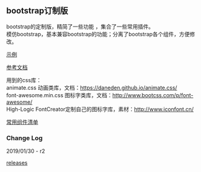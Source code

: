 ## bootstrap订制版

bootstrap的定制版，精简了一些功能 ，集合了一些常用插件。  
模仿bootstrap，基本兼容bootstrap的功能；分离了bootstrap各个组件，方便修改。  

[示例](https://hafly.github.io/bootstrap-custom/examples/index.html)

[参考文档](https://hafly.github.io/bootstrap-custom/docs/index.html) 

用到的css库：  
animate.css 动画类库，文档：https://daneden.github.io/animate.css/  
font-awesome.min.css 图标字类库，文档：http://www.bootcss.com/p/font-awesome/  
High-Logic FontCreator定制自己的图标字库，素材：http://www.iconfont.cn/  

[常用组件清单](http://blog.vr-seesee.com/detail/84)

### Change Log

2019/01/30 - r2

[releases](https://github.com/hafly/bootstrap-custom/releases)
